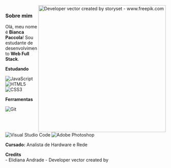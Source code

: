 
<img align="right" alt="Developer vector created by storyset - www.freepik.com" height="400" src="https://img.freepik.com/vetores-gratis/ilustracao-do-conceito-abstrato-da-equipe-de-desenvolvimento-de-software-trabalho-em-equipe-remoto-equipe-digital-sob-demanda-profissional-desenvolvedor-de-software-certificado-contratacao-de-empresa-terceirizada_335657-932.jpg?t=st=1650895510~exp=1650896110~hmac=4e920815ac4d38479b7851d46aca25b080906a22a49b2d39d93719951e55e797&w=740">

### Sobre mim

Olá, meu nome é **Bianca Paccola**! Sou estudante de desenvolvimento **Web Full Stack**.




**Estudando**

![JavaScript](https://img.shields.io/badge/JavaScript-D5F7E6?style=for-the-badge&logo=javascript&logoColor=F7DF1E)
![HTML5](https://img.shields.io/badge/HTML5-D5F7E6?style=for-the-badge&logo=html5&logoColor=E34F26)
![CSS3](https://img.shields.io/badge/CSS3-D5F7E6?style=for-the-badge&logo=css3&logoColor=00BFFF)
<br>



**Ferramentas**

![Git](https://img.shields.io/badge/Git-E7ECEB?style=for-the-badge&logo=git)
![Visual Studio Code](https://img.shields.io/badge/VS%20Code-E7ECEB?style=for-the-badge&logo=visual-studio-code&logoColor=00BFFF)
![Adobe Photoshop](https://img.shields.io/badge/Photoshop-E7ECEB?style=for-the-badge&logo=adobe-photoshop)
<br>



**Cursado:** 
Analista de Hardware e Rede



  <summary><b>Credits</b></summary> 
  - Elidiana Andrade <a href="https://github.com/elidianaandrade"></a>
  - Developer vector created by <a href="https://www.freepik.com/vectors/developer"></a>

